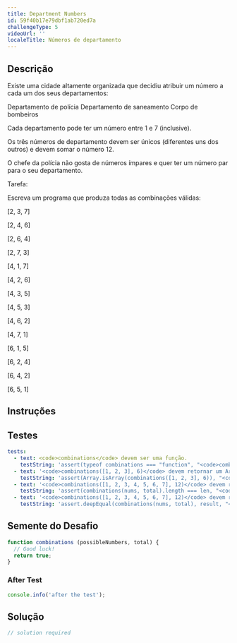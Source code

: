 ```yaml
---
title: Department Numbers
id: 59f40b17e79dbf1ab720ed7a
challengeType: 5
videoUrl: ''
localeTitle: Números de departamento
---
```


## Descrição
<section id="description"><p> Existe uma cidade altamente organizada que decidiu atribuir um número a cada um dos seus departamentos: </p> Departamento de polícia Departamento de saneamento Corpo de bombeiros <p> Cada departamento pode ter um número entre 1 e 7 (inclusive). </p><p> Os três números de departamento devem ser únicos (diferentes uns dos outros) e devem somar o número 12. </p><p> O chefe da polícia não gosta de números ímpares e quer ter um número par para o seu departamento. </p> Tarefa: <p> Escreva um programa que produza todas as combinações válidas: </p><p> [2, 3, 7] </p><p> [2, 4, 6] </p><p> [2, 6, 4] </p><p> [2, 7, 3] </p><p> [4, 1, 7] </p><p> [4, 2, 6] </p><p> [4, 3, 5] </p><p> [4, 5, 3] </p><p> [4, 6, 2] </p><p> [4, 7, 1] </p><p> [6, 1, 5] </p><p> [6, 2, 4] </p><p> [6, 4, 2] </p><p> [6, 5, 1] </p></section>

## Instruções
<section id="instructions">
</section>

## Testes
<section id='tests'>

```yml
tests:
  - text: <code>combinations</code> devem ser uma função.
    testString: 'assert(typeof combinations === "function", "<code>combinations</code> should be a function.");'
  - text: '<code>combinations([1, 2, 3], 6)</code> devem retornar um Array.'
    testString: 'assert(Array.isArray(combinations([1, 2, 3], 6)), "<code>combinations([1, 2, 3], 6)</code> should return an Array.");'
  - text: '<code>combinations([1, 2, 3, 4, 5, 6, 7], 12)</code> devem retornar uma matriz de comprimento 14.'
    testString: 'assert(combinations(nums, total).length === len, "<code>combinations([1, 2, 3, 4, 5, 6, 7], 12)</code> should return an array of length 14.");'
  - text: '<code>combinations([1, 2, 3, 4, 5, 6, 7], 12)</code> devem retornar todas as combinações válidas.'
    testString: 'assert.deepEqual(combinations(nums, total), result, "<code>combinations([1, 2, 3, 4, 5, 6, 7], 12)</code> should return all valid combinations.");'

```

</section>

## Semente do Desafio
<section id='challengeSeed'>

<div id='js-seed'>

```js
function combinations (possibleNumbers, total) {
  // Good luck!
  return true;
}

```

</div>


### After Test
<div id='js-teardown'>

```js
console.info('after the test');
```

</div>

</section>

## Solução
<section id='solution'>

```js
// solution required
```
</section>
